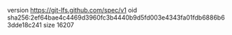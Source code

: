 version https://git-lfs.github.com/spec/v1
oid sha256:2ef64bae4c4469d3960fc3b4440b9d5fd003e4343fa01fdb6886b63dde18c241
size 16207
